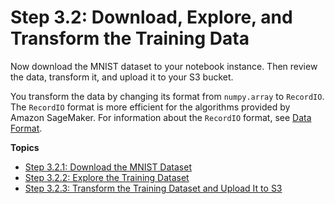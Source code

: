 # Step 3\.2: Download, Explore, and Transform the Training Data<a name="ex1-preprocess-data"></a>

Now download the MNIST dataset to your notebook instance\. Then review the data, transform it, and upload it to your S3 bucket\. 

You transform the data by changing its format from `numpy.array` to `RecordIO`\. The `RecordIO` format is more efficient for the algorithms provided by Amazon SageMaker\. For information about the `RecordIO` format, see [Data Format](http://mxnet.io/architecture/note_data_loading.html#data-format)\. 

**Topics**
+ [Step 3\.2\.1: Download the MNIST Dataset](ex1-preprocess-data-pull-data.md)
+ [Step 3\.2\.2: Explore the Training Dataset](ex1-preprocess-data-inspect.md)
+ [Step 3\.2\.3: Transform the Training Dataset and Upload It to S3](ex1-preprocess-data-transform.md)